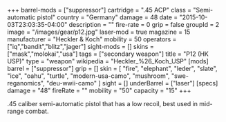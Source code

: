 +++
barrel-mods = ["suppressor"]
cartridge = ".45 ACP"
class = "Semi-automatic pistol"
country = "Germany"
damage = 48
date = "2015-10-03T23:03:35-04:00"
description = ""
fire-rate = 0
grip = false
groupId = 2
image = "/images/gear/p12.jpg"
laser-mod = true
magazine = 15
manufacturer = "Heckler & Koch"
mobility = 50
operators = ["iq","bandit","blitz","jager"]
sight-mods = []
skins = ["mask","molokai","usa"]
tags = ["secondary weapon"]
title = "P12 (HK USP)"
type = "weapon"
wikipedia = "Heckler_%26_Koch_USP"
[mods]
  barrel = ["suppressor"]
  grip = []
  skin = [
    "fire",
    "elephant",
    "leder",
    "slate",
    "ice",
    "oahu",
    "turtle",
    "modern-usa-camo",
    "mushroom",
    "swe-reganomics",
    "deu-wwii-camo"
  ]
  sight = []
  underBarrel = ["laser"]
[specs]
  damage = "48"
  fireRate = ""
  mobility = "50"
  capacity = "15"
+++

.45 caliber semi-automatic pistol that has a low recoil, best used in mid-range combat.
